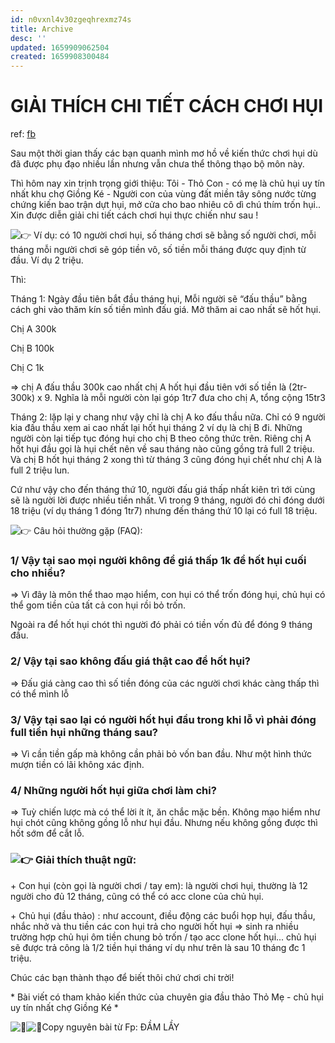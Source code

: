 ```yaml
---
id: n0vxnl4v30zgeqhrexmz74s
title: Archive
desc: ''
updated: 1659909062504
created: 1659908300484
---
```

# GIẢI THÍCH CHI TIẾT CÁCH CHƠI HỤI

ref: [fb](https://www.facebook.com/groups/riviucantho/posts/431678212239010/)

Sau một thời gian thấy các bạn quanh mình mơ hồ về kiến thức chơi hụi dù đã được phụ đạo nhiều lần nhưng vẫn chưa thể thông thạo bộ môn này.

Thì hôm nay xin trịnh trọng giới thiệu: Tôi - Thỏ Con - có mẹ là chủ hụi uy tín nhất khu chợ Giồng Ké - Người con của vùng đất miền tây sông nước từng chứng kiến bao trận dựt hụi, mở cửa cho bao nhiêu cô dì chú thím trốn hụi.. Xin được diễn giải chi tiết cách chơi hụi thực chiến như sau !

![👉](https://static.xx.fbcdn.net/images/emoji.php/v9/t51/1/16/1f449.png) Ví dụ: có 10 người chơi hụi, số tháng chơi sẽ bằng số người chơi, mỗi tháng mỗi người chơi sẽ góp tiền vô, số tiền mỗi tháng được quy định từ đầu. Ví dụ 2 triệu.

Thì:

Tháng 1: Ngày đầu tiên bắt đầu tháng hụi, Mỗi người sẽ “đấu thầu” bằng cách ghi vào thăm kín số tiền mình đấu giá. Mở thăm ai cao nhất sẽ hốt hụi.

Chị A 300k

Chị B 100k

Chị C 1k

=> chị A đấu thầu 300k cao nhất chị A hốt hụi đầu tiên với số tiền là (2tr-300k) x 9. Nghĩa là mỗi người còn lại góp 1tr7 đưa cho chị A, tổng cộng 15tr3

Tháng 2: lặp lại y chang như vậy chỉ là chị A ko đấu thầu nữa. Chỉ có 9 người kia đấu thầu xem ai cao nhất lại hốt hụi tháng 2 ví dụ là chị B đi. Những người còn lại tiếp tục đóng hụi cho chị B theo công thức trên. Riêng chị A hốt hụi đầu gọi là hụi chết nên về sau tháng nào cũng gồng trả full 2 triệu. Và chị B hốt hụi tháng 2 xong thì từ tháng 3 cũng đóng hụi chết như chị A là full 2 triệu lun.

Cứ như vậy cho đến tháng thứ 10, người đấu giá thấp nhất kiên trì tới cùng sẽ là người lời được nhiều tiền nhất. Vì trong 9 tháng, người đó chỉ đóng dưới 18 triệu (ví dụ tháng 1 đóng 1tr7) nhưng đến tháng thứ 10 lại có full 18 triệu.

![👉](https://static.xx.fbcdn.net/images/emoji.php/v9/t51/1/16/1f449.png) Câu hỏi thường gặp (FAQ):

### 1/ Vậy tại sao mọi người không để giá thấp 1k để hốt hụi cuối cho nhiều?

=> Vì đây là môn thể thao mạo hiểm, con hụi có thể trốn đóng hụi, chủ hụi có thể gom tiền của tất cả con hụi rồi bỏ trốn.

Ngoài ra để hốt hụi chót thì người đó phải có tiền vốn đủ để đóng 9 tháng đầu.

### 2/ Vậy tại sao không đấu giá thật cao để hốt hụi?

=> Đấu giá càng cao thì số tiền đóng của các người chơi khác càng thấp thì có thể mình lỗ

### 3/ Vậy tại sao lại có người hốt hụi đầu trong khi lỗ vì phải đóng full tiền hụi những tháng sau?

=> Vì cần tiền gấp mà không cần phải bỏ vốn ban đầu. Như một hình thức mượn tiền có lãi không xác định.

### 4/ Những người hốt hụi giữa chơi làm chi?

=> Tuỳ chiến lược mà có thể lời ít ít, ăn chắc mặc bền. Không mạo hiểm như hụi chót cũng không gồng lỗ như hụi đầu. Nhưng nếu không gồng được thì hốt sớm để cắt lỗ.

### ![👉](https://static.xx.fbcdn.net/images/emoji.php/v9/t51/1/16/1f449.png) Giải thích thuật ngữ:

\+ Con hụi (còn gọi là người chơi / tay em): là người chơi hụi, thường là 12 người cho đủ 12 tháng, cũng có thể có acc clone của chủ hụi.

\+ Chủ hụi (đầu thảo) : như account, điều động các buổi họp hụi, đấu thầu, nhắc nhở và thu tiền các con hụi trả cho người hốt hụi => sinh ra nhiều trường hợp chủ hụi ôm tiền chung bỏ trốn / tạo acc clone hốt hụi... chủ hụi sẽ được trả công là 1/2 tiền hụi tháng ví dụ như trên là sau 10 tháng đc 1 triệu.

Chúc các bạn thành thạo để biết thôi chứ chơi chi trời!

\* Bài viết có tham khảo kiến thức của chuyên gia đầu thảo Thỏ Mẹ - chủ hụi uy tín nhất chợ Giồng Ké \*

![👏](https://static.xx.fbcdn.net/images/emoji.php/v9/tfe/1/16/1f44f.png)![👏](https://static.xx.fbcdn.net/images/emoji.php/v9/tfe/1/16/1f44f.png)Copy nguyên bài từ Fp: ĐẦM LẦY